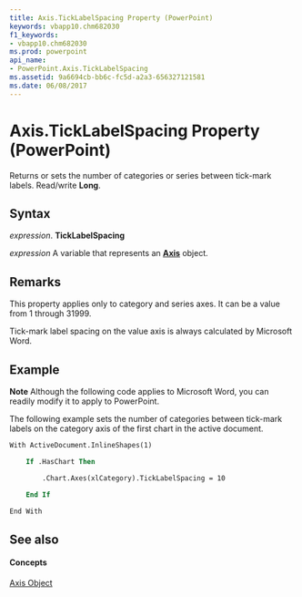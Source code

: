 ```yaml
---
title: Axis.TickLabelSpacing Property (PowerPoint)
keywords: vbapp10.chm682030
f1_keywords:
- vbapp10.chm682030
ms.prod: powerpoint
api_name:
- PowerPoint.Axis.TickLabelSpacing
ms.assetid: 9a6694cb-bb6c-fc5d-a2a3-656327121581
ms.date: 06/08/2017
---
```



# Axis.TickLabelSpacing Property (PowerPoint)

Returns or sets the number of categories or series between tick-mark labels. Read/write  **Long**.


## Syntax

 _expression_. **TickLabelSpacing**

 _expression_ A variable that represents an **[Axis](PowerPoint.Axis.md)** object.


## Remarks

This property applies only to category and series axes. It can be a value from 1 through 31999. 

Tick-mark label spacing on the value axis is always calculated by Microsoft Word.


## Example




 **Note**  Although the following code applies to Microsoft Word, you can readily modify it to apply to PowerPoint.

The following example sets the number of categories between tick-mark labels on the category axis of the first chart in the active document.




```vb
With ActiveDocument.InlineShapes(1)

    If .HasChart Then

        .Chart.Axes(xlCategory).TickLabelSpacing = 10

    End If

End With
```


## See also


#### Concepts


[Axis Object](PowerPoint.Axis.md)

